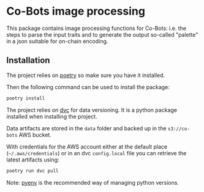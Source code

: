 # Co-Bots image processing

This package contains image processing functions for Co-Bots: i.e. the steps to parse the input traits and to generate
the output so-called "palette" in a json suitable for on-chain encoding.

## Installation

The project relies on [poetry](https://python-poetry.org/) so make sure you have it installed.

Then the following command can be used to install the package:

```bash
poetry install
```

The project relies on [dvc](https://dvc.org/) for data versioning. It is a python package installed when installing
the project.

Data artifacts are stored in the `data` folder and backed up in the `s3://co-bots` AWS bucket.

With credentials for the AWS account either at the default place (`~/.aws/credentials`) or in an dvc `config.local` file
you can retrieve the latest artifacts using:

```bash
poetry run dvc pull
```

Note: [pyenv](https://github.com/pyenv/pyenv-installer) is the recommended way of managing python versions.

